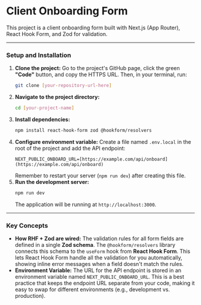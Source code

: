 # Client Onboarding Form

This project is a client onboarding form built with Next.js (App Router), React Hook Form, and Zod for validation.

---

### Setup and Installation

1.  **Clone the project:** Go to the project's GitHub page, click the green **"Code"** button, and copy the HTTPS URL. Then, in your terminal, run:
    ```bash
    git clone [your-repository-url-here]
    ```
2.  **Navigate to the project directory:**
    ```bash
    cd [your-project-name]
    ```
3.  **Install dependencies:**
    ```bash
    npm install react-hook-form zod @hookform/resolvers
    ```
4.  **Configure environment variable:** Create a file named `.env.local` in the root of the project and add the API endpoint:
    ```
    NEXT_PUBLIC_ONBOARD_URL=[https://example.com/api/onboard](https://example.com/api/onboard)
    ```
    Remember to restart your server (`npm run dev`) after creating this file.
5.  **Run the development server:**
    ```bash
    npm run dev
    ```
    The application will be running at `http://localhost:3000`.

---

### Key Concepts

* **How RHF + Zod are wired:** The validation rules for all form fields are defined in a single **Zod schema**. The `@hookform/resolvers` library connects this schema to the `useForm` hook from **React Hook Form**. This lets React Hook Form handle all the validation for you automatically, showing inline error messages when a field doesn't match the rules.
* **Environment Variable:** The URL for the API endpoint is stored in an environment variable named `NEXT_PUBLIC_ONBOARD_URL`. This is a best practice that keeps the endpoint URL separate from your code, making it easy to swap for different environments (e.g., development vs. production).
